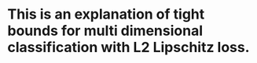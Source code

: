 # This is an explanation of tight bounds for multi dimensional classification with L2 Lipschitz loss.
